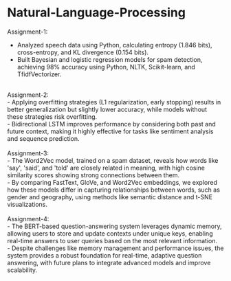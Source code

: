 # Natural-Language-Processing



Assignment-1: 
- Analyzed speech data using Python, calculating entropy (1.846 bits), cross-entropy, and KL divergence (0.154 bits). <br> 
- Built Bayesian and logistic regression models for spam detection, achieving 98% accuracy using Python, NLTK, Scikit-learn, and TfidfVectorizer. <br>
<br>
Assignment-2: <br>
- Applying overfitting strategies (L1 regularization, early stopping) results in better generalization but slightly lower accuracy, while models without these strategies risk overfitting. <br>
- Bidirectional LSTM improves performance by considering both past and future context, making it highly effective for tasks like sentiment analysis and sequence prediction. <br>
<br>
Assignment-3: <br>
- The Word2Vec model, trained on a spam dataset, reveals how words like 'say', 'said', and 'told' are closely related in meaning, with high cosine similarity scores showing strong connections between them. <br>
- By comparing FastText, GloVe, and Word2Vec embeddings, we explored how these models differ in capturing relationships between words, such as gender and geography, using methods like semantic distance and t-SNE visualizations. <br>
<br>
Assignment-4: <br>
- The BERT-based question-answering system leverages dynamic memory, allowing users to store and update contexts under unique keys, enabling real-time answers to user queries based on the most relevant information. <br>
- Despite challenges like memory management and performance issues, the system provides a robust foundation for real-time, adaptive question answering, with future plans to integrate advanced models and improve scalability.
